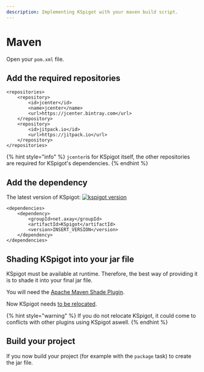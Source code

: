 ```yaml
---
description: Implementing KSpigot with your maven build script.
---
```


# Maven

Open your `pom.xml` file.

## Add the required repositories

```markup
<repositories>
    <repository>
        <id>jcenter</id>
        <name>jcenter</name>
        <url>https://jcenter.bintray.com</url>
    </repository>
    <repository>
        <id>jitpack.io</id>
        <url>https://jitpack.io</url>
    </repository>
</repositories>
```

{% hint style="info" %}
`jcenter`is for KSpigot itself, the other repositories are required for KSpigot's dependencies.
{% endhint %}

## Add the dependency

The latest version of KSpigot: [ ![kspigot version](https://img.shields.io/bintray/v/bluefireoly/KSpigot/KSpigot?label=version&style=flat-square) ](gradle.md)

```markup
<dependencies>
    <dependency>
        <groupId>net.axay</groupId>
        <artifactId>KSpigot</artifactId>
        <version>INSERT_VERSION</version>
    </dependency>
</dependencies>
```

## Shading KSpigot into your jar file <a id="shading-kspigot-into-your-jar-file"></a>

KSpigot must be available at runtime. Therefore, the best way of providing it is to shade it into your final jar file.

You will need the [Apache Maven Shade Plugin](https://maven.apache.org/plugins/maven-shade-plugin/index.html).

Now KSpigot needs [to be relocated](https://maven.apache.org/plugins/maven-shade-plugin/examples/class-relocation.html).

{% hint style="warning" %}
If you do not relocate KSpigot, it could come to conflicts with other plugins using KSpigot aswell.
{% endhint %}

## Build your project

If you now build your project \(for example with the `package` task\) to create the jar file.

